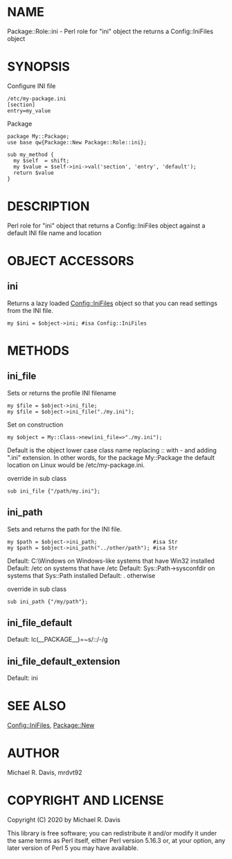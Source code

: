 # NAME

Package::Role::ini - Perl role for "ini" object the returns a Config::IniFiles object

# SYNOPSIS

Configure INI file

    /etc/my-package.ini
    [section]
    entry=my_value

Package

    package My::Package;
    use base qw{Package::New Package::Role::ini};

    sub my_method {
      my $self  = shift;
      my $value = $self->ini->val('section', 'entry', 'default');
      return $value
    }

# DESCRIPTION

Perl role for "ini" object that returns a Config::IniFiles object against a default INI file name and location

# OBJECT ACCESSORS

## ini

Returns a lazy loaded [Config::IniFiles](https://metacpan.org/pod/Config::IniFiles) object so that you can read settings from the INI file.

    my $ini = $object->ini; #isa Config::IniFiles

# METHODS

## ini\_file

Sets or returns the profile INI filename

    my $file = $object->ini_file;
    my $file = $object->ini_file("./my.ini");

Set on construction

    my $object = My::Class->new(ini_file=>"./my.ini");

Default is the object lower case class name replacing :: with - and adding ".ini" extension. In other words, for the package My::Package the default location on Linux would be /etc/my-package.ini.

override in sub class

    sub ini_file {"/path/my.ini"};

## ini\_path

Sets and returns the path for the INI file.

    my $path = $object->ini_path;                  #isa Str
    my $path = $object->ini_path("../other/path"); #isa Str

Default: C:\\Windows            on Windows-like systems that have Win32 installed
Default: /etc                  on systems that have /etc
Default: Sys::Path->sysconfdir on systems that Sys::Path installed
Default: .                     otherwise

override in sub class

    sub ini_path {"/my/path"};

## ini\_file\_default

Default: lc(\_\_PACKAGE\_\_)=~s/::/-/g

## ini\_file\_default\_extension

Default: ini

# SEE ALSO

[Config::IniFiles](https://metacpan.org/pod/Config::IniFiles), [Package::New](https://metacpan.org/pod/Package::New)

# AUTHOR

Michael R. Davis, mrdvt92

# COPYRIGHT AND LICENSE

Copyright (C) 2020 by Michael R. Davis

This library is free software; you can redistribute it and/or modify
it under the same terms as Perl itself, either Perl version 5.16.3 or,
at your option, any later version of Perl 5 you may have available.
